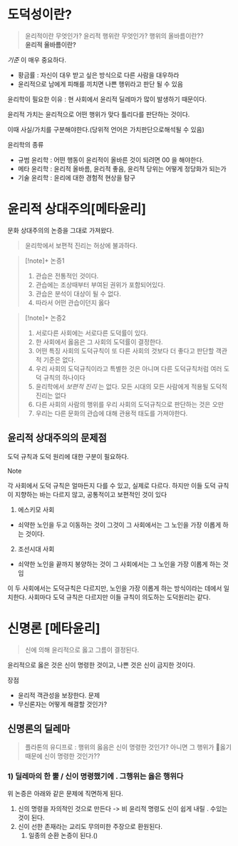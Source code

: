 # 도덕성이란?
> 윤리적이란 무엇인가? 윤리적 행위란 무엇인가? 행위의 올바름이란??  
> **윤리적 올바름이란?**

_기준_ 이 매우 중요하다.
- 황금률 : 자신이 대우 받고 싶은 방식으로 다른 사람을 대우하라
- 윤리적으로 남에게 피해를 끼치면 나쁜 행위라고 판단 될 수 있음

윤리학이 필요한 이유 : 현 사회에서 윤리적 딜레마가 많이 발생하기 때문이다. 

윤리적 가치는 윤리적으로 어떤 행위가 맞다 틀리다를 판단하는 것이다.

이때 사실/가치를 구분해야한다.(당위적 언어은 가치판단으로해석될 수 있음)


윤리학의 종류
- 규범 윤리학 : 어떤 행동이 윤리적이 올바른 것이 되려면 00 을 해야한다.
- 메타 윤리학 : 윤리적 올바름, 윤리적 좋음, 윤리적 당위는 어떻게 정당화가 되는가
- 기술 윤리학 : 윤리에 대한 경험적 현상을 탐구

# 윤리적 상대주의[메타윤리]
문화 상대주의의 논증을 그대로 가져왔다.

> 윤리학에서 보편적 진리는 허상에 불과하다.

> [!note]+ 논증1
> 1. 관습은 전통적인 것이다.
> 2. 관습에는 조상때부터 부여된 권위가 포함되어있다.
> 3. 관습은 분석이 대상이 될 수 없다.
> 4. 따라서 어떤 관습이던지 옳다

>[!note]+ 논증2
>1. 서로다른 사회에는 서로다른 도덕률이 있다.
>2. 한 사회에서 옳음은 그 사회의 도덕률이 결정한다.
>3. 어떤 특징 사회의 도덕규칙이 또 다른 사회의 것보다 더 좋다고 판단할 객관적 기준은 없다.
>4. 우리 사회의 도덕규칙이라고 특별한 것은 아니며 다른 도덕규칙처럼 여러 도덕 규칙의 하나이다
>5. 윤리학에서 _보편적 진리_ 는 없다. 모든 시대의 모든 사람에게 적용될 도덕적 진리는 없다
>6. 다른 사회의 사람의 행위를 우리 사회의 도덕규칙으로 판단하는 것은 오만
>7. 우리는 다른 문화의 관습에 대해 관용적 태도를 가져야한다.

## 윤리적 상대주의의 문제점
도덕 규칙과 도덕 원리에 대한 구분이 필요하다.

> [!note]
> 각 사회에서 도덕 규칙은 얼마든지 다를 수 있고, 실제로 다르다.
> 하지만 이들 도덕 규칙이 지향하는 바는 다르지 않고, 공통적이고 보편적인 것이 있다
> 
> 1. 에스키모 사회
> 	- 쇠약한 노인을 두고 이동하는 것이 그것이 그 사회에서는 그 노인을 가장 이롭게 하는 것이다.
> 2. 조선시대 사회
> 	- 쇠약한 노인을 끝까지 봉양하는 것이 그 사회에서는 그 노인을 가장 이롭게 하는 것임
> 
> 이 두 사회에서는 도덕규칙은 다르지만, 노인을 가장 이롭게 하는 방식이라는 데에서 일치한다.
> 사회마다 도덕 규칙은 다르지만 이들 규칙이 의도하는 도덕원리는 같다.
> 

# 신명론 [메타윤리]
> 신에 의해 윤리적으로 옳고 그름이 결정된다.

윤리적으로 옳은 것은 신이 명령한 것이고, 나쁜 것은 신이 금지한 것이다.

장점
- 윤리적 객관성을 보장한다.
문제
- 무신론자는 어떻게 해결할 것인가?

## 신명론의 딜레마
> 플라톤의 유디프로 : 행위의 옳음은 신이 명령한 것인가? 아니면 그 행위가 옳기 때문에 신이 명령한 것인가??

### 1) 딜레마의 한 뿔 / 신이 명령했기에 . 그행위는 옳은 행위다

위 논증은 아래와 같은 문제에 직면하게 된다.

1. 신의 명령을 자의적인 것으로 만든다 -> 비 윤리적 명령도 신이 쉽게 내릴 . 수있는 것이 된다.
2. 신이 선한 존재라는 교리도 무의미한 주장으로 환원된다.
	1. 일종의 순환 논증이 된다.()
